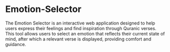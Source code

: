# Emotion-Selector
The Emotion Selector is an interactive web application designed to help users express their feelings and find inspiration through Quranic verses. This tool allows users to select an emotion that reflects their current state of mind, after which a relevant verse is displayed, providing comfort and guidance.
